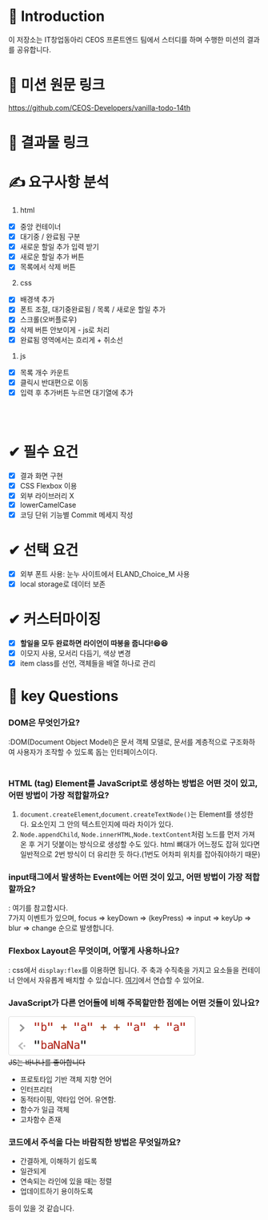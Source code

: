 # 🙌 Introduction
이 저장소는 IT창업동아리 <a herf="https://www.ceos.or.kr/">CEOS</a> 프론트엔드 팀에서 스터디를 하며 수행한 미션의 결과를 공유합니다.

# 🚩 미션 원문 링크
https://github.com/CEOS-Developers/vanilla-todo-14th

# 🚩 결과물 링크


# ✍ 요구사항 분석

1. html
- [x] 중앙 컨테이너
- [x] 대기중 / 완료됨 구분
- [x] 새로운 할일 추가 입력 받기
- [x] 새로운 할일 추가 버튼
- [x] 목록에서 삭제 버튼
2. css
- [x] 배경색 추가
- [x] 폰트 조절, 대기중완료됨 / 목록 / 새로운 할일 추가
- [x] 스크롤(오버플로우)
- [x] 삭제 버튼 안보이게 - js로 처리
- [x] 완료됨 영역에서는 흐리게 + 취소선

1. js
- [x] 목록 개수 카운트
- [x] 클릭시 반대편으로 이동
- [x] 입력 후 추가버튼 누르면 대기열에 추가

<br />
<br />

# ✔ 필수 요건
- [x] 결과 화면 구현
- [x] CSS Flexbox 이용
- [x] 외부 라이브러리 X
- [x] lowerCamelCase
- [x] 코딩 단위 기능별 Commit 메세지 작성

# ✔ 선택 요건
- [x] 외부 폰트 사용: 눈누 사이트에서 ELAND_Choice_M 사용
- [x] local storage로 데이터 보존

# ✔ 커스터마이징
- [x] __할일을 모두 완료하면 라이언이 따봉을 줍니다!😆😆__
- [x] 이모지 사용, 모서리 다듬기, 색상 변경
- [x] item class를 선언, 객체들을 배열 하나로 관리

# 🤔 key Questions
### DOM은 무엇인가요?<br />
:DOM(Document Object Model)은 문서 객체 모델로, 문서를 계층적으로 구조화하여 사용자가 조작할 수 있도록 돕는 인터페이스이다.
<br /><br />

### HTML (tag) Element를 JavaScript로 생성하는 방법은 어떤 것이 있고, 어떤 방법이 가장 적합할까요?<br />
1. `document.createElement`,`document.createTextNode()`는 Element를 생성한다. 요소인지 그 안의 텍스트인지에 따라 차이가 있다.
2. `Node.appendChild`, `Node.innerHTML`,`Node.textContent`처럼 노드를 먼저 가져온 후 거기 덧붙이는 방식으로 생성할 수도 있다. html 뼈대가 어느정도 잡혀 있다면 일반적으로 2번 방식이 더 유리한 듯 하다.(1번도 어차피 위치를 잡아줘야하기 때문)

### input태그에서 발생하는 Event에는 어떤 것이 있고, 어떤 방법이 가장   적합할까요?<br />
: <a herf="https://maxkim-j.github.io/posts/keyboard-input">여기</a>를 참고합시다.<br />
7가지 이벤트가 있으며,
focus => keyDown => (keyPress) => input => keyUp => blur => change 순으로 발생합니다.

### Flexbox Layout은 무엇이며, 어떻게 사용하나요?<br />
: css에서 `display:flex`를 이용하면 됩니다. 주 축과 수직축을 가지고 요소들을 컨테이너 안에서 자유롭게 배치할 수 있습니다. <a href="https://flexboxfroggy.com/#ko">여기</a>에서 연습할 수 있어요.

### JavaScript가 다른 언어들에 비해 주목할만한 점에는 어떤 것들이 있나요?<br />
![바나나](./img/banana.jpg)
<br />
~~JS는 바나나를 좋아합니다~~
- 프로토타입 기반 객체 지향 언어
- 인터프리터
- 동적타이핑, 약타입 언어. 유연함.
- 함수가 일급 객체
- 고차함수 존재

###  코드에서 주석을 다는 바람직한 방법은 무엇일까요?
- 간결하게, 이해하기 쉽도록
- 일관되게
- 연속되는 라인에 있을 때는 정렬
- 업데이트하기 용이하도록

등이 있을 것 같습니다.